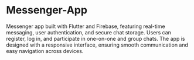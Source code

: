 # Messenger-App
Messenger app built with Flutter and Firebase, featuring real-time messaging, user authentication, and secure chat storage. Users can register, log in, and participate in one-on-one and group chats. The app is designed with a responsive interface, ensuring smooth communication and easy navigation across devices.

